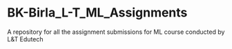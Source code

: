 # BK-Birla_L-T_ML_Assignments
A repository for all the assignment submissions for ML course conducted by L&amp;T Edutech
